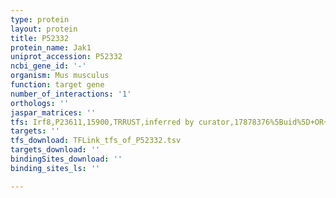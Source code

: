 ```yaml
---
type: protein
layout: protein
title: P52332
protein_name: Jak1
uniprot_accession: P52332
ncbi_gene_id: '-'
organism: Mus musculus
function: target gene
number_of_interactions: '1'
orthologs: ''
jaspar_matrices: ''
tfs: Irf8,P23611,15900,TRRUST,inferred by curator,17878376%5Buid%5D+OR+29087512%5Buid%5D,Yes
targets: ''
tfs_download: TFLink_tfs_of_P52332.tsv
targets_download: ''
bindingSites_download: ''
binding_sites_ls: ''

---
```

